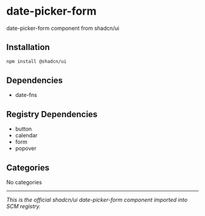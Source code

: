 # date-picker-form

date-picker-form component from shadcn/ui

## Installation

```bash
npm install @shadcn/ui
```

## Dependencies

- date-fns

## Registry Dependencies

- button
- calendar
- form
- popover

## Categories

No categories

---

*This is the official shadcn/ui date-picker-form component imported into SCM registry.*
